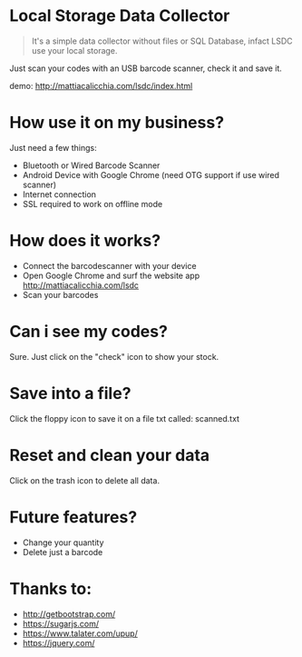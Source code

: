 # Local Storage Data Collector
>It's a simple data collector without files or SQL Database, infact LSDC use your local storage.

Just scan your codes with an USB barcode scanner, check it and save it.

demo: http://mattiacalicchia.com/lsdc/index.html

# How use it on my business?
Just need a few things:
* Bluetooth or Wired Barcode Scanner
* Android Device with Google Chrome (need OTG support if use wired scanner)
* Internet connection
* SSL required to work on offline mode

# How does it works?
* Connect the barcodescanner with your device
* Open Google Chrome and surf the website app http://mattiacalicchia.com/lsdc
* Scan your barcodes

# Can i see my codes?
Sure. Just click on the "check" icon to show your stock.

# Save into a file?
Click the floppy icon to save it on a file txt called: scanned.txt

# Reset and clean your data
Click on the trash icon to delete all data.

# Future features?
* Change your quantity
* Delete just a barcode

# Thanks to:
* http://getbootstrap.com/
* https://sugarjs.com/
* https://www.talater.com/upup/
* https://jquery.com/
